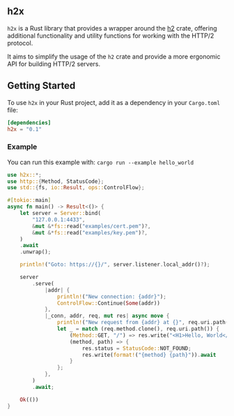 ## h2x

`h2x` is a Rust library that provides a wrapper around the [h2](https://github.com/hyperium/h2) crate, offering additional functionality and utility functions for working with the HTTP/2 protocol.

It aims to simplify the usage of the `h2` crate and provide a more ergonomic API for building HTTP/2 servers.

## Getting Started

To use `h2x` in your Rust project, add it as a dependency in your `Cargo.toml` file:

```toml
[dependencies]
h2x = "0.1"
```

### Example 

You can run this example with: `cargo run --example hello_world`

```rust no_run
use h2x::*;
use http::{Method, StatusCode};
use std::{fs, io::Result, ops::ControlFlow};

#[tokio::main]
async fn main() -> Result<()> {
    let server = Server::bind(
        "127.0.0.1:4433",
        &mut &*fs::read("examples/cert.pem")?,
        &mut &*fs::read("examples/key.pem")?,
    )
    .await
    .unwrap();

    println!("Goto: https://{}/", server.listener.local_addr()?);

    server
        .serve(
            |addr| {
                println!("New connection: {addr}");
                ControlFlow::Continue(Some(addr))
            },
            |_conn, addr, req, mut res| async move {
                println!("New request from {addr} at {}", req.uri.path());
                let _ = match (req.method.clone(), req.uri.path()) {
                    (Method::GET, "/") => res.write("<H1>Hello, World</H1>").await,
                    (method, path) => {
                        res.status = StatusCode::NOT_FOUND;
                        res.write(format!("{method} {path}")).await
                    }
                };
            },
        )
        .await;

    Ok(())
}
```